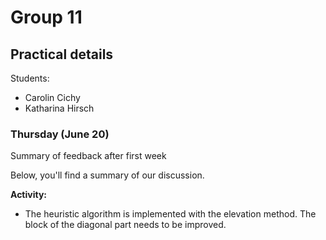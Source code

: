 # Group 11

## Practical details

Students:

- Carolin Cichy
- Katharina Hirsch

### Thursday (June 20)

Summary of feedback after first week

Below, you'll find a summary of our discussion.

**Activity:**

- The heuristic algorithm is implemented with the elevation method. The block of the diagonal part needs to be improved.

